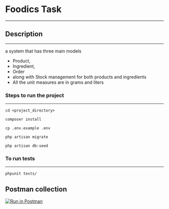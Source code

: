 # Foodics Task

--- 

## Description

---
a system that has three main models

- Product,
- Ingredient,
- Order
- along with Stock management for both products and
  ingredients
- All the unit measures are in grams and liters

### Steps to run the project

---

    cd <project_directory>

    composer install

    cp .env.example .env

    php artisan migrate

    php artisan db:seed 

### To run tests

---

    phpunit tests/

## Postman collection

[![Run in Postman](https://run.pstmn.io/button.svg)](https://app.getpostman.com/run-collection/740199-fa6df755-28f1-464f-b4f0-015e38787201?action=collection%2Ffork&source=rip_markdown&collection-url=entityId%3D740199-fa6df755-28f1-464f-b4f0-015e38787201%26entityType%3Dcollection%26workspaceId%3D1a73e2b3-b2a4-4c3e-ba78-134d9fc6b81a)
